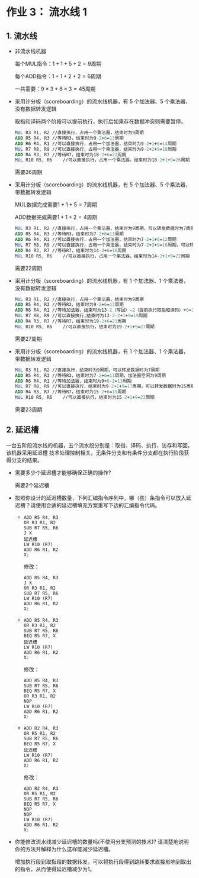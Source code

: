 # 作业 3： 流水线 1 

## 1. 流水线

- 非流水线机器

  每个MUL指令：$1+1+5+2=9$周期

  每个ADD指令：$1+1+2+2=6$周期

  一共需要：$9\times3+6\times3=45$周期

- 采用计分板（scoreboarding）的流水线机器，有 5 个加法器、5 个乘法器，没有数据转发逻辑

  取指和译码两个阶段可以提前执行，执行后如果存在数据冲突则需要暂停。

  ```MIPS
  MUL R3 R1, R2	//直接执行，占用一个乘法器，结束时为9周期
  ADD R5 R4, R3	//等待R3，结束时为9-2+6=13周期
  ADD R6 R4, R1	//可以直接执行，占用一个加法器，结束时为9-2+1+6=14周期
  MUL R7 R8, R9	//可以直接执行，占用一个乘法器，结束时为9-2+2+9=18周期
  ADD R4 R3, R7	//等待R7，结束时为18-2+6=22周期
  MUL R10 R5, R6	//可以直接执行，占用一个乘法器，结束时为18-2+1+9=26周期
  ```

  需要26周期

- 采用计分板（scoreboarding）的流水线机器，有 5 个加法器、5 个乘法器，带数据转发逻辑

  MUL数据完成需要$1+1+5=7$周期

  ADD数据完成需要$1+1+2=4$周期

  ```MIPS
  MUL R3 R1, R2	//直接执行，占用一个乘法器，结束时为9周期，可以转发数据时为7周期
  ADD R5 R4, R3	//等待R3，结束时为7-2+6=11周期
  ADD R6 R4, R1	//可以直接执行，占用一个加法器，结束时为7-2+1+6=12周期
  MUL R7 R8, R9	//可以直接执行，占用一个乘法器，结束时为7-2+2+9=16周期，可以转发数据时为14周期
  ADD R4 R3, R7	//等待R7，结束时为14-2+6=18周期
  MUL R10 R5, R6	//可以直接执行，占用一个乘法器，结束时为14-2+1+9=22周期
  ```

  需要22周期

- 采用计分板（scoreboarding）的流水线机器，有 1 个加法器、1 个乘法器，没有数据转发逻辑
  ```MIPS
  MUL R3 R1, R2	//直接执行，占用一个乘法器，结束时为9周期
  ADD R5 R4, R3	//等待R3，结束时为9-2+6=13周期
  ADD R6 R4, R1	//等待加法器，结束时为13-2（写回）-2（提前执行取指和译码）+6=15周期
  MUL R7 R8, R9	//可以直接执行,结束时为13-2-2+1+9=19周期
  ADD R4 R3, R7	//等待R7，结束时为19-2+6=23周期
  MUL R10 R5, R6	//可以直接执行，结束时为19-2+1+9=27周期
  ```

  需要27周期
  
- 采用计分板（scoreboarding）的流水线机器，有 1 个加法器、1 个乘法器，带数据转发逻辑

  ```MIPS
  MUL R3 R1, R2	//直接执行，结束时为9周期，可以转发数据时为7周期
  ADD R5 R4, R3	//等待R3，结束时为7-2+6=11周期，加法器空闲为9周期
  ADD R6 R4, R1	//等待加法器，结束时为9+6-2=13周期
  MUL R7 R8, R9	//可以直接执行，结束时为9-2+1+9=17周期，可以转发数据时为15周期
  ADD R4 R3, R7	//等待R7，结束时为15-2+6=19周期
  MUL R10 R5, R6	//可以直接执行，结束时为15-2+1+9=23周期
  ```

  需要23周期
  
## 2. 延迟槽

一台五阶段流水线的机器，五个流水段分别是：取指、译码、执行、访存和写回。该机器采用延迟槽 技术处理控制相关。无条件分支和有条件分支都在执行阶段获得分支的结果。

- 需要多少个延迟槽才能够确保正确的操作? 

  需要2个延迟槽

- 按照你设计的延迟槽数量，下列汇编指令序列中，哪（些）条指令可以放入延迟槽？请使用合适的延迟槽填充方案重写下边的汇编指令代码。

  - ```
    ADD R5 R4, R3
    OR R3 R1, R2
    SUB R7 R5, R6
    J X
    延迟槽
    LW R10 (R7)
    ADD R6 R1, R2
    X:
    ```

    修改：

    ```
    ADD R5 R4, R3
    J X
    OR R3 R1, R2
    SUB R7 R5, R6
    LW R10 (R7)
    ADD R6 R1, R2
    X:
    ```

  - ```
    ADD R5 R4, R3
    OR R3 R1, R2
    SUB R7 R5, R6
    BEQ R5 R7, X
    延迟槽
    LW R10 (R7)
    ADD R6 R1, R2
    X: 
    ```
    修改：
    ```
    ADD R5 R4, R3
    SUB R7 R5, R6
    BEQ R5 R7, X
    OR R3 R1, R2
    NOP
    LW R10 (R7)
    ADD R6 R1, R2
    X: 
    ```
  
  - ```
    ADD R2 R4, R3
    OR R5 R1, R2
    SUB R7 R5, R6
    BEQ R5 R7, X
    延迟槽
    LW R10 (R7)
    ADD R6 R1, R2
    X: 
    ```
    修改：
    ```
    ADD R2 R4, R3
    OR R5 R1, R2
    SUB R7 R5, R6
    BEQ R5 R7, X
    NOP
    NOP
    LW R10 (R7)
    ADD R6 R1, R2
    X:
    ```

- 你能修改流水线减少延迟槽的数量吗(不使用分支预测的技术)? 请清楚地说明你的方法并解释为什么这样能减少延迟槽。

  增加执行段到取指段的数据转发，可以将执行段得到跳转要求直接影响到取出的指令，从而使得延迟槽减少为1。
